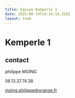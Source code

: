 ```yaml
---
title: Équipe Kemperle 1
date: 2025-06-19T14:34:14.328Z
layout: team
---
```


# Kemperle 1



## contact 

philippe MOING

06.13.37.74.38 

moing.philippe@orange.fr

